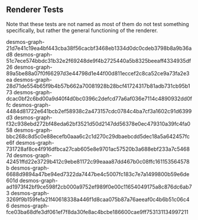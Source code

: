 ## Renderer Tests
Note that these tests are not named as most of them do not test something specifically, but rather the general functioning of the renderer.

desmos-graph-21d7e41c19ea4bf443cba38f56cacbf3468eb1334d0dc0cdeb3798b8a9b36ad8
desmos-graph-51c7ece574bbdc31b32e2f69248de9f4b2725440a5b8325beeaff4334935df26
desmos-graph-89a5be88a07f0f66297d3e44798d1e44f00d811eccef2c8ca52ce9a73fa2e3ea
desmos-graph-28d71de554b65f9b4b57b662a70081928b28bcf41724317b81adb731cb95b173
desmos-graph-dcac0bf2c6bd00a9d40f4d0bc0396c2defcd77a6af036e7114c4890932dd0ffc
desmos-graph-4484d81722e641bcb2ef58938c2a473157cdc0784c4ba7cf3a1602c91d6399d3
desmos-graph-f32c938ebd272bf48eda62bf3521d50d2147dd56378e0ec479310a39fc4fa058
desmos-graph-bbc268c8d5c0e88ecefb0aaa6c2c1d270c29dbaebcdd5dec18a5a642457fce6f
desmos-graph-731728af8ce4f916dfbca27cab605e8e9701ac57520b3a688ebf233a7c54687d
desmos-graph-42451ffd22e3729b412c9ebe81172c99eaaa87dd467b0c08ffc161153564578b
desmos-graph-6688d9894a47be94ed7322da7447be4c5007fc183c7e7a1499800b59e6de601d
desmos-graph-ad1973f42bf9ce598f2cb000a9752ef989f0e00c11654049175a8c876dc6ab73
desmos-graph-3269f9b159fefa21f40618338a446f1d8caa075b87a76aeeaf0c4b6b51c06c46
desmos-graph-fce03ba68dfe3df061ef7f8da30fe8ac4bcbe186600cae9ff753131134997211